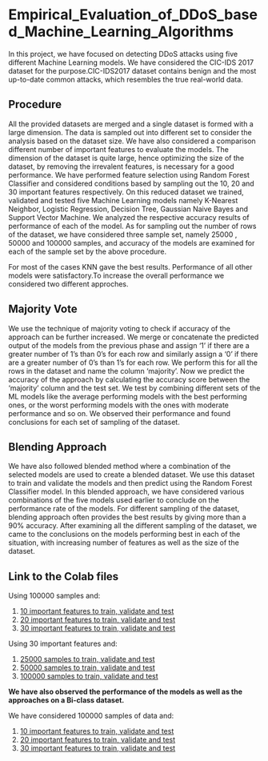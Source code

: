 # Empirical_Evaluation_of_DDoS_based_Machine_Learning_Algorithms
In this project, we have focused on detecting DDoS attacks using five different Machine Learning models. We have considered the CIC-IDS 2017 dataset for the purpose.CIC-IDS2017 dataset contains benign and the most up-to-date common attacks, which resembles the true real-world data.

## Procedure
All the provided datasets are merged and a single dataset is formed with a large dimension. The data is sampled out into different set to consider the analysis based on the dataset size. We have also considered a comparison different number of important features to evaluate the models. The dimension of the dataset is quite large, hence optimizing the size of the dataset, by removing the irrevalent features, is necessary for a good performance. We have performed feature selection using Random Forest Classifier and considered conditions based by sampling out the 10, 20 and 30 important features respectively. On this reduced dataset we trained, validated and tested five Machine Learning models namely K-Nearest Neighbor, Logistic Regression, Decision Tree, Gaussian Naive Bayes and Support Vector Machine. We analyzed the respective accuracy results of performance of each of the model. As for sampling out the number of rows of the dataset, we have considered three sample set, namely 25000 , 50000 and 100000 samples, and accuracy of the models are examined for each of the sample set by the above procedure. 

For most of the cases KNN gave the best results. Performance of all other models were satisfactory.To increase the overall performance we considered two different approches.

## Majority Vote
We use the technique of majority voting to check if accuracy of the approach can be further increased. We merge or concatenate the predicted output of the models from the previous phase and assign ‘1’ if there are a greater number of 1’s than 0’s for each row and similarly assign a ‘0’ if there are a greater number of 0’s than 1’s for each row. We perform this for all the rows in the dataset and name the column ‘majority’. Now we predict the accuracy of the approach by calculating the accuracy score between the ‘majority’ column and the test set. We test by combining different sets of the ML models like the average performing models with the best performing ones, or the worst performing models with the ones with moderate performance and so on. We observed their performance and found conclusions for each set of sampling of the dataset.

## Blending Approach
We have also followed blended method where a combination of the selected models are used to create a blended dataset. We use this dataset to train and validate the models and then predict using the Random Forest Classifier model. In this blended approach, we have considered various combinations of the five models used earlier to conclude on the performance rate of the models. For different sampling of the dataset, blending approach often provides the best results by giving more than a 90% accuracy. After examining all the different sampling of the dataset, we came to the conclusions on the models performing best in each of the situation, with increasing number of features as well as the size of the dataset.


## Link to the Colab files
Using 100000 samples and:
1. [10 important features to train, validate and test](https://colab.research.google.com/drive/1AfxAvOlUKOxQnJclli4vX7Oy2-KjgAsM?usp=sharing)
2. [20 important features to train, validate and test](https://colab.research.google.com/drive/1rPmHSeyznV6a71XxZGKzpJc_3cGp_0Ga?usp=sharing)
3. [30 important features to train, validate and test](https://colab.research.google.com/drive/1bWC09zWD8XMaI94qXvhDdP9_OVTMQFqO?usp=sharing)

Using 30 important features and:
1. [25000 samples to train, validate and test](https://colab.research.google.com/drive/1CMz3aANpAY_XV5KDKRJBBKcNsbBH4TmI?usp=sharing)
2. [50000 samples to train, validate and test](https://colab.research.google.com/drive/1Hs0Y03Eh9_TN7qBKX-WtkDGIQjEseNEm?usp=sharing)
3. [100000 samples to train, validate and test](https://colab.research.google.com/drive/1bWC09zWD8XMaI94qXvhDdP9_OVTMQFqO?usp=sharing)

**We have also observed the performance of the models as well as the approaches on a Bi-class dataset.**

We have considered 100000 samples of data and:
1. [10 important features to train, validate and test](https://colab.research.google.com/drive/1Bd83T3u9mpcmeQAokPqQIP5NP8slSunW?usp=sharing)
2. [20 important features to train, validate and test](https://colab.research.google.com/drive/1gpL8wRbtbdS8svAxt4IBnmrkvftnzOkM?usp=sharing)
3. [30 important features to train, validate and test](https://colab.research.google.com/drive/1hnjO-6O1-THPBjLhlrKQK2jcutkSEnkl?usp=sharing)
